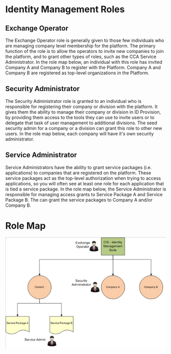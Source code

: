 # Identity Management Roles

## Exchange Operator
The Exchange Operator role is generally given to those few individuals who are managing company level membership for the platform.  The primary function of the role is to allow the operators to invite new companies to join the platform, and to grant other types of roles, such as the CCA Service Administrator. In the role map below, an individual with this role has invited Company A and Company B to register with the Platform. Company A and Company B are registered as top-level organizations in the Platform.

## Security Administrator
The Security Administrator role is granted to an individual who is responsible for registering their company or division with the platform.  It gives them the ability to manage their company or division in ID Provision, by providing them access to the tools they can use to invite users or to delegate that task of user management to additional divisions. The seed security admin for a company or a division can grant this role to other new users. In the role map below, each company will have it's own security administrator.

## Service Administrator
Service Administrators have the ability to grant service packages (i.e. applications) to companies that are registered on the platform.  These service packages act as the top-level authorization when trying to access applications, so you will often see at least one role for each application that is tied a service package. In the role map below, the Service Administrator is responsible for managing access grants to Service Package A and Service Package B. The can grant the service packages to Company A and/or Company B.

# Role Map
![](cis_role_map.jpg)



